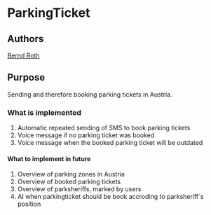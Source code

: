 # ParkingTicket
## Authors
[Bernd Roth](https://github.com/bernd-roth/ParkingTicket)

## Purpose
Sending and therefore booking parking tickets in Austria.

### What is implemented
1. Automatic repeated sending of SMS to book parking tickets
2. Voice message if no parking ticket was booked
3. Voice message when the booked parking ticket will be outdated

#### What to implement in future
1. Overview of parking zones in Austria
2. Overview of booked parking tickets
3. Overview of parksheriffs, marked by users
4. AI when parkingticket should be book accroding to parksheriff`s position